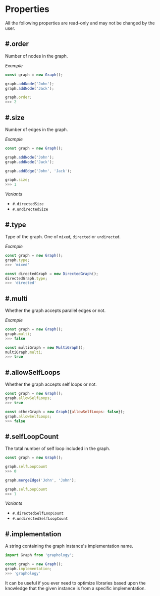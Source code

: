 # Properties

All the following properties are read-only and may not be changed by the user.

## #.order

Number of nodes in the graph.

*Example*

```js
const graph = new Graph();

graph.addNode('John');
graph.addNode('Jack');

graph.order;
>>> 2
```

## #.size

Number of edges in the graph.

*Example*

```js
const graph = new Graph();

graph.addNode('John');
graph.addNode('Jack');

graph.addEdge('John', 'Jack');

graph.size;
>>> 1
```

*Variants*

* `#.directedSize`
* `#.undirectedSize`

## #.type

Type of the graph. One of `mixed`, `directed` or `undirected`.

*Example*

```js
const graph = new Graph();
graph.type;
>>> 'mixed'

const directedGraph = new DirectedGraph();
directedGraph.type;
>>> 'directed'
```

## #.multi

Whether the graph accepts parallel edges or not.

*Example*

```js
const graph = new Graph();
graph.multi;
>>> false

const multiGraph = new MultiGraph();
multiGraph.multi;
>>> true
```

## #.allowSelfLoops

Whether the graph accepts self loops or not.

```js
const graph = new Graph();
graph.allowSelfLoops;
>>> true

const otherGraph = new Graph({allowSelfLoops: false});
graph.allowSelfLoops;
>>> false
```

## #.selfLoopCount

The total number of self loop included in the graph.

```js
const graph = new Graph();

graph.selfLoopCount
>>> 0

graph.mergeEdge('John', 'John');

graph.selfLoopCount
>>> 1
```

*Variants*

* `#.directedSelfLoopCount`
* `#.undirectedSelfLoopCount`

## #.implementation

A string containing the graph instance's implementation name.

```js
import Graph from 'graphology';

const graph = new Graph();
graph.implementation;
>>> 'graphology'
```

It can be useful if you ever need to optimize libraries based upon the knowledge that the given instance is from a specific implementation.
